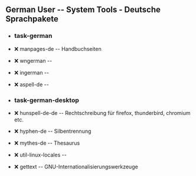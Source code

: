 ##  German User  -- System Tools - Deutsche Sprachpakete

- ###  task-german

- :x:  manpages-de  --  Handbuchseiten
- :x:  wngerman  --
- :x:  ingerman  --
- :x:  aspell-de  --

- ###  task-german-desktop
- :x:  hunspell-de-de  --  Rechtschreibung für firefox, thunderbird, chromium etc.
- :x:  hyphen-de  --  Silbentrennung
- :x:  mythes-de  --  Thesaurus

- :x:  util-linux-locales  --
- :x:  gettext  --		GNU-Internationalisierungswerkzeuge
